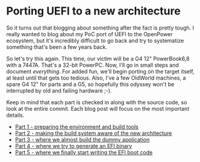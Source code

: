 # Porting UEFI to a new architecture

So it turns out that blogging about something after the fact is pretty
tough. I really wanted to blog about my PoC port of UEFI to the
OpenPower ecosystem, but it's incredibly difficult to go back and try
to systematize something that's been a few years back.
 
So let's try this again. This time, our victim will be a G4 12"
PowerBook6,8 with a 7447A. That's a 32-bit PowerPC. Now, I'll go in
small steps and document *everything*. For added fun, we'll begin
porting on the target itself, at least until that gets too tedious.
Also, I've a few OldWorld machines, a spare G4 12" for parts and
a G5, so hopefully this odyssey won't be interrupted by old
and failing hardware ;-).

Keep in mind that each part is checked in along with the source code,
so look at the entire commit. Each blog post will focus on the most
important details.

* [Part 1 - preparing the environment and build tools](PortingHowTo_p1.md)
* [Part 2 - making the build system aware of the new architecture](PortingHowTo_p2.md)
* [Part 3 - where we almost build the dummy application](PortingHowTo_p3.md)
* [Part 4 - where we try to generate an EFI binary](PortingHowTo_p4.md)
* [Part 5 - where we finally start writing the EFI boot code](PortingHowTo_p5.md)
